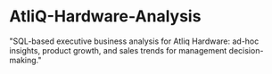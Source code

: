 # AtliQ-Hardware-Analysis
"SQL-based executive business analysis for Atliq Hardware: ad-hoc insights, product growth, and sales trends for management decision-making."
